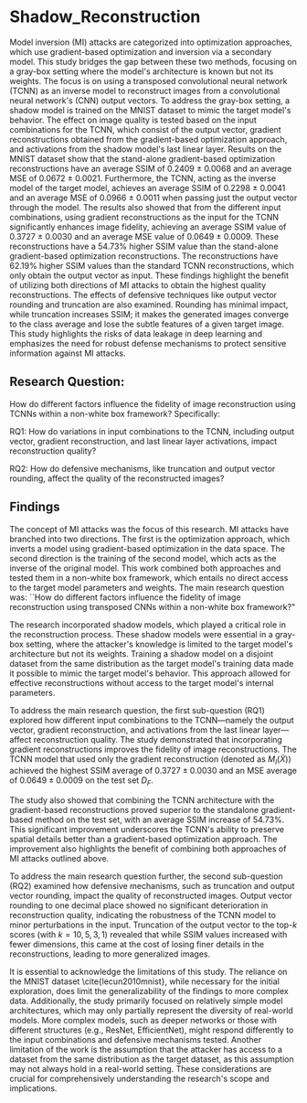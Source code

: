 # Shadow_Reconstruction

Model inversion (MI) attacks are categorized into optimization approaches, which use gradient-based optimization and inversion via a secondary model. This study bridges the gap between these two methods, focusing on a gray-box setting where the model's architecture is known but not its weights. The focus is on using a transposed convolutional neural network (TCNN) as an inverse model to reconstruct images from a convolutional neural network's (CNN) output vectors. To address the gray-box setting, a shadow model is trained on the MNIST dataset to mimic the target model's behavior. The effect on image quality is tested based on the input combinations for the TCNN, which consist of the output vector, gradient reconstructions obtained from the gradient-based optimization approach, and activations from the shadow model's last linear layer. Results on the MNIST dataset show that the stand-alone gradient-based optimization reconstructions have an average SSIM of 0.2409 $\pm$ 0.0068 and an average MSE of 0.0672 $\pm$ 0.0021. Furthermore, the TCNN, acting as the inverse model of the target model, achieves an average SSIM of 0.2298 $\pm$ 0.0041 and an average MSE of 0.0966 $\pm$ 0.0011 when passing just the output vector through the model. The results also showed that from the different input combinations, using gradient reconstructions as the input for the TCNN significantly enhances image fidelity, achieving an average SSIM value of 0.3727 $\pm$ 0.0030 and an average MSE value of 0.0649 $\pm$ 0.0009. These reconstructions have a 54.73\% higher SSIM value than the stand-alone gradient-based optimization reconstructions. The reconstructions have 62.19\% higher SSIM values than the standard TCNN reconstructions, which only obtain the output vector as input. These findings highlight the benefit of utilizing both directions of MI attacks to obtain the highest quality reconstructions. The effects of defensive techniques like output vector rounding and truncation are also examined. Rounding has minimal impact, while truncation increases SSIM; it makes the generated images converge to the class average and lose the subtle features of a given target image. This study highlights the risks of data leakage in deep learning and emphasizes the need for robust defense mechanisms to protect sensitive information against MI attacks.


## Research Question:
How do different factors influence the fidelity of image reconstruction using TCNNs within a non-white box framework? Specifically:

RQ1: How do variations in input combinations to the TCNN, including output vector, gradient reconstruction, and last linear layer activations, impact reconstruction quality?    

RQ2: How do defensive mechanisms, like truncation and output vector rounding, affect the quality of the reconstructed images?

## Findings
The concept of MI attacks was the focus of this research. MI attacks have branched into two directions. The first is the optimization approach, which inverts a model using gradient-based optimization in the data space. The second direction is the training of the second model, which acts as the inverse of the original model. This work combined both approaches and tested them in a non-white box framework, which entails no direct access to the target model parameters and weights. The main research question was: ``How do different factors influence the fidelity of image reconstruction using transposed CNNs within a non-white box framework?" 

The research incorporated shadow models, which played a critical role in the reconstruction process. These shadow models were essential in a gray-box setting, where the attacker's knowledge is limited to the target model's architecture but not its weights. Training a shadow model on a disjoint dataset from the same distribution as the target model's training data made it possible to mimic the target model's behavior. This approach allowed for effective reconstructions without access to the target model's internal parameters.

To address the main research question, the first sub-question (RQ1) explored how different input combinations to the TCNN—namely the output vector, gradient reconstruction, and activations from the last linear layer—affect reconstruction quality. The study demonstrated that incorporating gradient reconstructions improves the fidelity of image reconstructions. The TCNN model that used only the gradient reconstruction (denoted as $M_{I}(\tilde{X})$) achieved the highest SSIM average of $0.3727 \pm 0.0030$ and an MSE average of $0.0649 \pm 0.0009$ on the test set $D_F$.

The study also showed that combining the TCNN architecture with the gradient-based reconstructions proved superior to the standalone gradient-based method on the test set, with an average SSIM increase of $54.73\%$. This significant improvement underscores the TCNN's ability to preserve spatial details better than a gradient-based optimization approach. The improvement also highlights the benefit of combining both approaches of MI attacks outlined above.

To address the main research question further, the second sub-question (RQ2) examined how defensive mechanisms, such as truncation and output vector rounding, impact the quality of reconstructed images. Output vector rounding to one decimal place showed no significant deterioration in reconstruction quality, indicating the robustness of the TCNN model to minor perturbations in the input. Truncation of the output vector to the top-$k$ scores (with $k=10, 5, 3, 1$) revealed that while SSIM values increased with fewer dimensions, this came at the cost of losing finer details in the reconstructions, leading to more generalized images.

It is essential to acknowledge the limitations of this study. The reliance on the MNIST dataset \cite{lecun2010mnist}, while necessary for the initial exploration, does limit the generalizability of the findings to more complex data. Additionally, the study primarily focused on relatively simple model architectures, which may only partially represent the diversity of real-world models. More complex models, such as deeper networks or those with different structures (e.g., ResNet, EfficientNet), might respond differently to the input combinations and defensive mechanisms tested. Another limitation of the work is the assumption that the attacker has access to a dataset from the same distribution as the target dataset, as this assumption may not always hold in a real-world setting. These considerations are crucial for comprehensively understanding the research's scope and implications.

